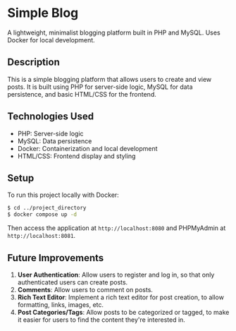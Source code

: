 # Simple Blog

A lightweight, minimalist blogging platform built in PHP and MySQL. Uses Docker for local development.

## Description

This is a simple blogging platform that allows users to create and view posts. It is built using PHP for server-side logic, MySQL for data persistence, and basic HTML/CSS for the frontend.

## Technologies Used

- PHP: Server-side logic
- MySQL: Data persistence
- Docker: Containerization and local development
- HTML/CSS: Frontend display and styling

## Setup

To run this project locally with Docker:

```bash
$ cd ../project_directory
$ docker compose up -d
```

Then access the application at `http://localhost:8080` and PHPMyAdmin at `http://localhost:8081`.

## Future Improvements

1. **User Authentication**: Allow users to register and log in, so that only authenticated users can create posts.
2. **Comments**: Allow users to comment on posts.
3. **Rich Text Editor**: Implement a rich text editor for post creation, to allow formatting, links, images, etc.
4. **Post Categories/Tags**: Allow posts to be categorized or tagged, to make it easier for users to find the content they're interested in.

